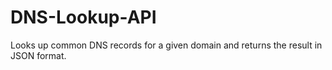 # DNS-Lookup-API
Looks up common DNS records for a given domain and returns the result in JSON format.
